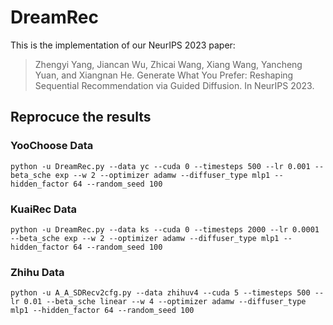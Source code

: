# DreamRec

This is the implementation of our NeurIPS 2023 paper:

> Zhengyi Yang, Jiancan Wu, Zhicai Wang, Xiang Wang, Yancheng Yuan, and Xiangnan He. Generate What You Prefer: Reshaping Sequential Recommendation via Guided Diffusion. In NeurIPS 2023.

## Reprocuce the results

### YooChoose Data

```
python -u DreamRec.py --data yc --cuda 0 --timesteps 500 --lr 0.001 --beta_sche exp --w 2 --optimizer adamw --diffuser_type mlp1 --hidden_factor 64 --random_seed 100
```

### KuaiRec Data

```
python -u DreamRec.py --data ks --cuda 0 --timesteps 2000 --lr 0.0001 --beta_sche exp --w 2 --optimizer adamw --diffuser_type mlp1 --hidden_factor 64 --random_seed 100
```

### Zhihu Data

```
python -u A_A_SDRecv2cfg.py --data zhihuv4 --cuda 5 --timesteps 500 --lr 0.01 --beta_sche linear --w 4 --optimizer adamw --diffuser_type mlp1 --hidden_factor 64 --random_seed 100 
```
